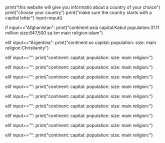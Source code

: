 print("this website will give you informatio about a country of your choice")
print("choose your country")
print("make sure the country starts with a capital letter")
input=input()

if input=="Afghanistan":
 print("continent:asia       capital:Kabul        population:31.11 million       size:647,500 sq km       main religion:islam") 
 
elif input=="Argentina":
 print("continent:so     capital:        population:      size:     main religion:Christianity") 
 
elif input=="":
 print("continent:       capital:        population:      size:     main religion:") 
 
elif input=="":
 print("continent:       capital:        population:      size:     main religion:") 
 
elif input=="":
 print("continent:       capital:        population:      size:     main religion:") 
 
elif input=="":
 print("continent:       capital:        population:      size:     main religion:") 
 
elif input=="":
 print("continent:       capital:        population:      size:     main religion:") 
 
elif input=="":
 print("continent:       capital:        population:      size:     main religion:")
 
elif input=="":
 print("continent:       capital:        population:      size:     main religion:") 
 
elif input=="":
 print("continent:       capital:        population:      size:     main religion:") 
 
elif input=="":
 print("continent:       capital:        population:      size:     main religion:") 
